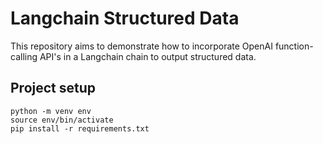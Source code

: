 # Langchain Structured Data

This repository aims to demonstrate how to incorporate OpenAI function-calling API's in a Langchain chain to output structured data.

## Project setup

```
python -m venv env
source env/bin/activate
pip install -r requirements.txt
```

